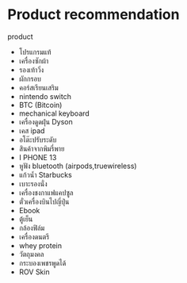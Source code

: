 # Product recommendation

product
- โปรแกรมแท้
- เครื่องซักผ้า
- รองเท้าวิ่ง
- ผักกรอบ
- คอร์สเรียนเสริม
- nintendo switch
- BTC (Bitcoin)
- mechanical keyboard
- เครื่องดูดฝุ่น Dyson
- เคส ipad
- อโต๊ะปรับระดับ
- สินค้าจากพิมรี่พาย
- I PHONE 13
- หูฟัง bluetooth (airpods,truewireless)
- แก้วน้ำ Starbucks
- เบาะรองนั่ง
- เครื่องชงกาแฟแคปซูล
- ตั๋วเครื่องบินไปญี่ปุ่น
- Ebook
- ตู้เย็น
- กล้องฟิล์ม
- เครื่องดนตรี
- whey protein
- วัตถุมงคล
- กระบองเพชรพูดได้
- ROV Skin
